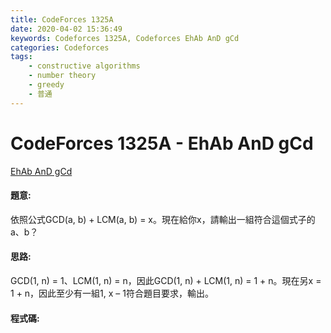 ```yaml
---
title: CodeForces 1325A
date: 2020-04-02 15:36:49
keywords: Codeforces 1325A, Codeforces EhAb AnD gCd
categories: Codeforces
tags:
    - constructive algorithms
    - number theory
    - greedy
    - 普通
---
```

# CodeForces 1325A - EhAb AnD gCd
[EhAb AnD gCd](https://codeforces.com/problemset/problem/1325/A)


#### 題意:
依照公式GCD(a, b) + LCM(a, b) = x。現在給你x，請輸出一組符合這個式子的a、b？
<!-- more -->
#### 思路:
GCD(1, n) = 1、LCM(1, n) = n，因此GCD(1, n) + LCM(1, n) = 1 + n。現在另x = 1 + n，因此至少有一組1, x – 1符合題目要求，輸出。

#### 程式碼:
<script src="https://gist.github.com/Daviswww/46dd942f5333b36555552d6dd52cfdbe.js"></script>